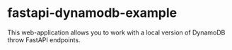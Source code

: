 # fastapi-dynamodb-example
This web-application allows you to work with a local version of DynamoDB throw FastAPI endpoints.

